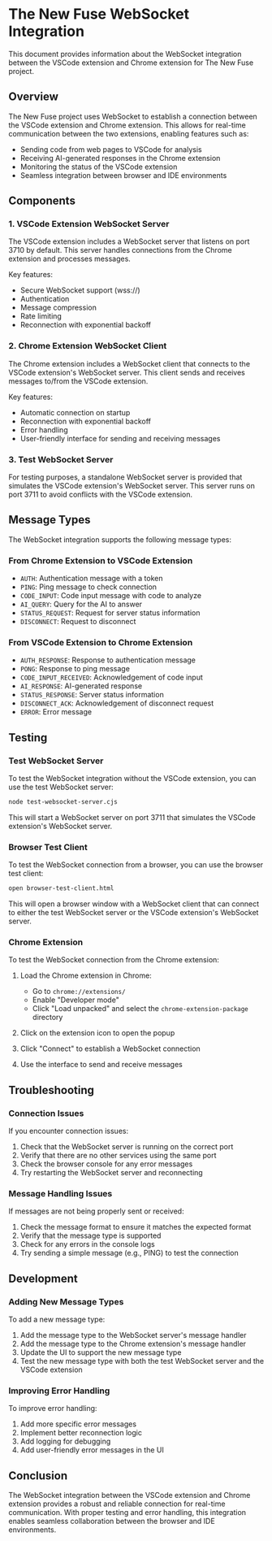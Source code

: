 # The New Fuse WebSocket Integration

This document provides information about the WebSocket integration between the VSCode extension and Chrome extension for The New Fuse project.

## Overview

The New Fuse project uses WebSocket to establish a connection between the VSCode extension and Chrome extension. This allows for real-time communication between the two extensions, enabling features such as:

- Sending code from web pages to VSCode for analysis
- Receiving AI-generated responses in the Chrome extension
- Monitoring the status of the VSCode extension
- Seamless integration between browser and IDE environments

## Components

### 1. VSCode Extension WebSocket Server

The VSCode extension includes a WebSocket server that listens on port 3710 by default. This server handles connections from the Chrome extension and processes messages.

Key features:
- Secure WebSocket support (wss://)
- Authentication
- Message compression
- Rate limiting
- Reconnection with exponential backoff

### 2. Chrome Extension WebSocket Client

The Chrome extension includes a WebSocket client that connects to the VSCode extension's WebSocket server. This client sends and receives messages to/from the VSCode extension.

Key features:
- Automatic connection on startup
- Reconnection with exponential backoff
- Error handling
- User-friendly interface for sending and receiving messages

### 3. Test WebSocket Server

For testing purposes, a standalone WebSocket server is provided that simulates the VSCode extension's WebSocket server. This server runs on port 3711 to avoid conflicts with the VSCode extension.

## Message Types

The WebSocket integration supports the following message types:

### From Chrome Extension to VSCode Extension

- `AUTH`: Authentication message with a token
- `PING`: Ping message to check connection
- `CODE_INPUT`: Code input message with code to analyze
- `AI_QUERY`: Query for the AI to answer
- `STATUS_REQUEST`: Request for server status information
- `DISCONNECT`: Request to disconnect

### From VSCode Extension to Chrome Extension

- `AUTH_RESPONSE`: Response to authentication message
- `PONG`: Response to ping message
- `CODE_INPUT_RECEIVED`: Acknowledgement of code input
- `AI_RESPONSE`: AI-generated response
- `STATUS_RESPONSE`: Server status information
- `DISCONNECT_ACK`: Acknowledgement of disconnect request
- `ERROR`: Error message

## Testing

### Test WebSocket Server

To test the WebSocket integration without the VSCode extension, you can use the test WebSocket server:

```bash
node test-websocket-server.cjs
```

This will start a WebSocket server on port 3711 that simulates the VSCode extension's WebSocket server.

### Browser Test Client

To test the WebSocket connection from a browser, you can use the browser test client:

```bash
open browser-test-client.html
```

This will open a browser window with a WebSocket client that can connect to either the test WebSocket server or the VSCode extension's WebSocket server.

### Chrome Extension

To test the WebSocket connection from the Chrome extension:

1. Load the Chrome extension in Chrome:
   - Go to `chrome://extensions/`
   - Enable "Developer mode"
   - Click "Load unpacked" and select the `chrome-extension-package` directory

2. Click on the extension icon to open the popup
3. Click "Connect" to establish a WebSocket connection
4. Use the interface to send and receive messages

## Troubleshooting

### Connection Issues

If you encounter connection issues:

1. Check that the WebSocket server is running on the correct port
2. Verify that there are no other services using the same port
3. Check the browser console for any error messages
4. Try restarting the WebSocket server and reconnecting

### Message Handling Issues

If messages are not being properly sent or received:

1. Check the message format to ensure it matches the expected format
2. Verify that the message type is supported
3. Check for any errors in the console logs
4. Try sending a simple message (e.g., PING) to test the connection

## Development

### Adding New Message Types

To add a new message type:

1. Add the message type to the WebSocket server's message handler
2. Add the message type to the Chrome extension's message handler
3. Update the UI to support the new message type
4. Test the new message type with both the test WebSocket server and the VSCode extension

### Improving Error Handling

To improve error handling:

1. Add more specific error messages
2. Implement better reconnection logic
3. Add logging for debugging
4. Add user-friendly error messages in the UI

## Conclusion

The WebSocket integration between the VSCode extension and Chrome extension provides a robust and reliable connection for real-time communication. With proper testing and error handling, this integration enables seamless collaboration between the browser and IDE environments.
